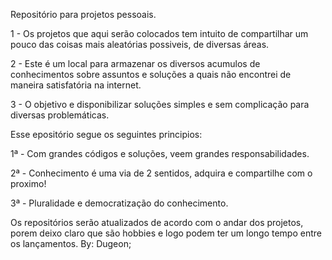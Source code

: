 Repositório para projetos pessoais.


1 - Os projetos que aqui serão colocados tem intuito de compartilhar um pouco das coisas mais aleatórias possiveis, de diversas áreas.

2 - Este é um local para armazenar os diversos acumulos de conhecimentos sobre assuntos e soluções a quais não encontrei de maneira satisfatória na internet.

3 - O objetivo e disponibilizar soluções simples e sem complicação para diversas problemáticas.



Esse epositório segue os seguintes principios:


1ª - Com grandes códigos e soluções, veem grandes responsabilidades.

2ª - Conhecimento é uma via de 2 sentidos, adquira e compartilhe com o proximo!

3ª - Pluralidade e democratização do conhecimento. 



Os repositórios serão atualizados de acordo com o andar dos projetos, porem deixo claro que são hobbies e logo podem ter um longo tempo entre os lançamentos.
By: Dugeon;
